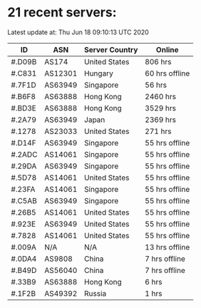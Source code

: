 # 21 recent servers:

Latest update at: Thu Jun 18 09:10:13 UTC 2020

| ID | ASN | Server Country | Online |
| -- | --- | -------------- | ------ |
| #.D09B | AS174 | United States | 806 hrs |
| #.C831 | AS12301 | Hungary | 60 hrs offline |
| #.7F1D | AS63949 | Singapore | 56 hrs |
| #.B6F8 | AS63888 | Hong Kong | 2460 hrs |
| #.BD3E | AS63888 | Hong Kong | 3529 hrs |
| #.2A79 | AS63949 | Japan | 2369 hrs |
| #.1278 | AS23033 | United States | 271 hrs |
| #.D14F | AS63949 | Singapore | 55 hrs offline |
| #.2ADC | AS14061 | Singapore | 55 hrs offline |
| #.29DA | AS63949 | Singapore | 55 hrs offline |
| #.5D78 | AS14061 | United States | 55 hrs offline |
| #.23FA | AS14061 | Singapore | 55 hrs offline |
| #.C5AB | AS63949 | Singapore | 55 hrs offline |
| #.26B5 | AS14061 | United States | 55 hrs offline |
| #.923E | AS63949 | United States | 55 hrs offline |
| #.7828 | AS14061 | United States | 55 hrs offline |
| #.009A | N/A | N/A | 13 hrs offline |
| #.0DA4 | AS9808 | China | 7 hrs offline |
| #.B49D | AS56040 | China | 7 hrs offline |
| #.33B9 | AS63888 | Hong Kong | 6 hrs |
| #.1F2B | AS49392 | Russia | 1 hrs |

